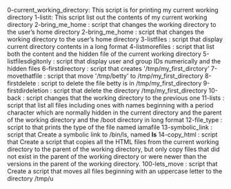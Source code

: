 0-current_working_directory: This script is for printing my current working directory
1-listit: This script list out the contents of my current working directory
2-bring_me_home : script that changes the working directory to the user’s home directory
2-bring_me_home : script that changes the working directory to the user’s home directory
3-listfiles : script that display current directory contents in a long format
4-listmorefiles : script that list both the content and the hidden file of the current working directory
5-listfilesdigitonly : script that display user and group IDs numerically and the hidden files
6-firstdirectory : script that creates '/tmp/my_first_dirctory'
7-movethatfile : script that move '/tmp/betty' to /tmp/my_first_directory
8-firstdelete : script to delete the file betty is in /tmp/my_first_directory
9-firstdirdeletion : script that delete the directory /tmp/my_first_directory
10-back : script changes that the working directory to the previous one
11-lists : script that list all files including ones with names beginning with a period character which are normally hidden in the current directory and the parent of the working directory and the /boot directory in long format
12-file_type : script to that prints the type of the file named iamafile
13-symbolic_link : script that Create a symbolic link to /bin/ls, named __ls__
14-copy_html : script that Create a script that copies all the HTML files from the current working directory to the parent of the working directory, but only copy files that did not exist in the parent of the working directory or were newer than the versions in the parent of the working directory.
100-lets_move : script that Create a script that moves all files beginning with an uppercase letter to the directory /tmp/u
